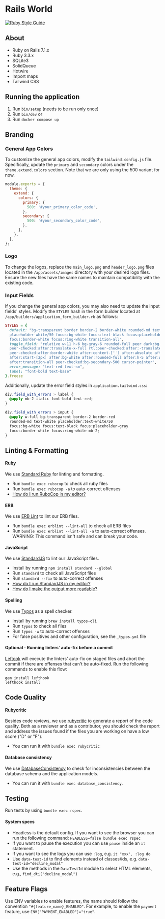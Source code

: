 # Rails World

[![Ruby Style Guide](https://img.shields.io/badge/code_style-standard-brightgreen.svg)](https://github.com/testdouble/standard)

## About

- Ruby on Rails 7.1.x
- Ruby 3.3.x
- SQLite3
- SolidQueue
- Hotwire
- Import maps
- Tailwind CSS

## Running the application

1. Run `bin/setup` (needs to be run only once)
2. Run `bin/dev`
or
1. Run `docker compose up`

## Branding

### General App Colors

To customize the general app colors, modify the `tailwind.config.js` file. Specifically, update the `primary` and `secondary` colors under the `theme.extend.colors` section. Note that we are only using the 500 variant for now.

```javascript
module.exports = {
  theme: {
    extend: {
      colors: {
        primary: {
          500: '#your_primary_color_code',
        },
        secondary: {
          500: '#your_secondary_color_code',
        },
      },
    },
  },
};
```

### Logo

To change the logos, replace the `main_logo.png` and `header_logo.png` files located in the `/app/assets/images` directory with your desired logo files. Ensure the new files have the same names to maintain compatibility with the existing code.

### Input Fields

If you change the general app colors, you may also need to update the input fields' styles. Modify the `STYLES` hash in the form builder located at `/app/builders/application_form_builder.rb` as follows:

```ruby
STYLES = {
  default: "bg-transparent border border-2 border-white rounded-md text-white
  placeholder-white/50 focus:bg-white focus:text-black focus:placeholder-gray
  focus:border-white focus:ring-white transition-all",
  toggle_field: "relative w-11 h-6 bg-gray-6 rounded-full peer dark:bg-gray-6
  peer-checked:after:translate-x-full rtl:peer-checked:after:-translate-x-full
  peer-checked:after:border-white after:content-[''] after:absolute after:top-[2px]
  after:start-[2px] after:bg-white after:rounded-full after:h-5 after:w-5
  after:transition-all peer-checked:bg-secondary-500 cursor-pointer",
  error_message: "text-red text-sm",
  label: "font-bold text-base"
}.freeze
```

Additionally, update the error field styles in `application.tailwind.css`:

```css
div.field_with_errors > label {
  @apply mb-2 italic font-bold text-red;
}

div.field_with_errors > input {
  @apply w-full bg-transparent border-2 border-red
  rounded-md text-white placeholder:text-white/50
  focus:bg-white focus:text-black focus:placeholder-gray
  focus:border-white focus:ring-white mb-2;
}
```

## Linting & Formatting

#### Ruby

We use [Standard Ruby](https://github.com/standardrb/standard) for linting and formatting.
- Run `bundle exec rubocop` to check all ruby files
- Run `bundle exec rubocop -a` to auto-correct offenses
- [How do I run RuboCop in my editor?](https://docs.rubocop.org/rubocop/1.25/integration_with_other_tools.html#editor-integration)

#### ERB

We use [ERB Lint](https://github.com/Shopify/erb-lint) to lint our ERB files.
- Run `bundle exec erblint --lint-all` to check all ERB files
- Run `bundle exec erblint --lint-all -a` to auto-correct offenses. WARNING: This command isn't safe and can break your code.

#### JavaScript

We use [StandardJS](https://standardjs.com/) to lint our JavaScript files.
- Install by running `npm install standard --global`
- Run `standard` to check all JavaScript files
- Run `standard --fix` to auto-correct offenses
- [How do I run StandardJS in my editor?](https://standardjs.com/#are-there-text-editor-plugins)
- [How do I make the output more readable?](https://github.com/standard/standard?tab=readme-ov-file#how-do-i-make-the-output-all-colorful-and-pretty)

#### Spelling

We use [Typos](https://github.com/crate-ci/typos) as a spell checker.
- Install by running `brew install typos-cli`
- Run `typos` to check all files
- Run `typos -w` to auto-correct offenses
- For false positives and other configuration, see the `_typos.yml` file

#### Optional - Running linters' auto-fix before a commit

[Leftook](https://github.com/evilmartians/lefthook) will execute the linters' auto-fix on staged files and abort the commit if there are offenses that can't be auto-fixed.
Run the following commands to enable this flow:

```
gem install lefthook
lefthook install
```

## Code Quality

#### Rubycritic

Besides code reviews, we use [rubycritic](https://github.com/whitesmith/rubycritic) to generate a report of the code quality. Both as a reviewer and as a contributor, you should check the report and address the issues found if the files you are working on have a low score ("D" or "F").
- You can run it with `bundle exec rubycritic`

#### Database consistency

We use [DatabaseConsistency](https://github.com/djezzzl/database_consistency) to check for inconsistencies between the database schema and the application models.
- You can run it with `bundle exec database_consistency`.

## Testing

Run tests by using `bundle exec rspec`.

#### System specs

- Headless is the default config. If you want to see the browser you can run the following command: `HEADLESS=false bundle exec rspec`
- If you want to pause the execution you can use `pause` inside an `it` statement.
- If you want to see the logs you can use `:log`, e.g. `it "xxx", :log do`
- Use `data-test-id` to find elements instead of classes/ids, e.g. `data-test-id="decline_modal"`
- Use the methods in the `DataTestId` module to select HTML elements, e.g., `find_dti("decline_modal")`

## Feature Flags

Use ENV variables to enable features, the name should follow the convention `"#{feature_name}_ENABLED"`. For example, to enable the `payment` feature, use `ENV["PAYMENT_ENABLED"]="true"`.
